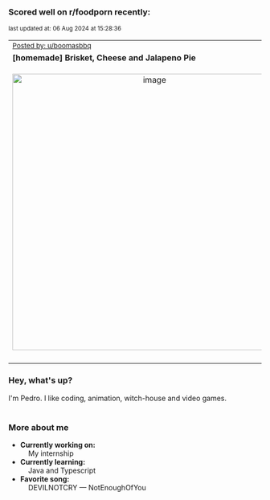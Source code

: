 ### Scored well on r/foodporn recently:

<p align="left"><sub>last updated at: 06 Aug 2024 at 15:28:36</sub></p>

|   |
| --- |
| <sub>[Posted by: u/boomasbbq][source]</sub> |
| **[homemade] Brisket, Cheese and Jalapeno Pie** | 
|<p align="center"> <img alt="image" src="https://i.redd.it/86ytujlwgkfd1.jpeg" width="550" /> </p>|
|   |

### Hey, what's up?

I'm Pedro. I like coding, animation, witch-house and video games.<br><br>

### More about me
- **Currently working on:**  
&nbsp;&nbsp;&nbsp;&nbsp;My internship
- **Currently learning:**  
&nbsp;&nbsp;&nbsp;&nbsp;Java and Typescript
- **Favorite song:**  
&nbsp;&nbsp;&nbsp;&nbsp;DEVILNOTCRY — NotEnoughOfYou<br><br>

  



  
  
  
[linkedin]: https://linkedin.com/in/pedro-h-r-gomes-8a487b14a/
[gmail]: mailto:pilique11@gmail.com
[source]: https://reddit.com/r/FoodPorn/comments/1efi41u/homemade_brisket_cheese_and_jalapeno_pie/
[redditAPI]: https://www.reddit.com/dev/api/